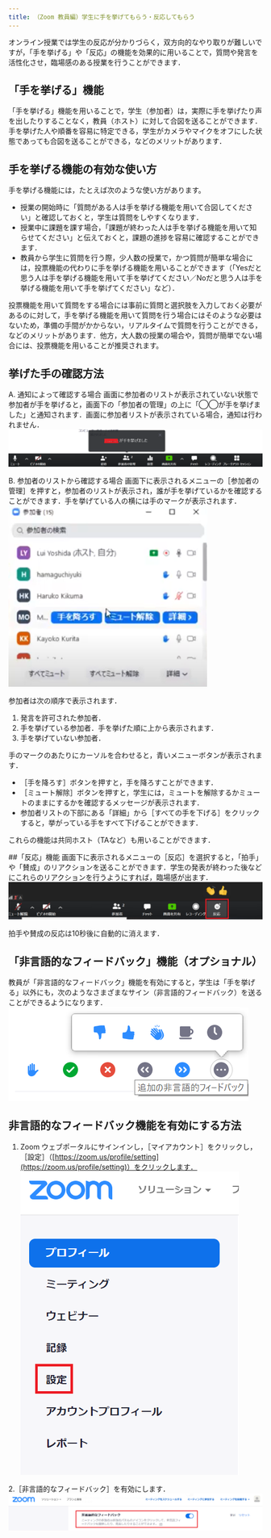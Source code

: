```yaml
---
title: （Zoom 教員編）学生に手を挙げてもらう・反応してもらう
---
```


オンライン授業では学生の反応が分かりづらく，双方向的なやり取りが難しいですが，「手を挙げる」や「反応」の機能を効果的に用いることで，質問や発言を活性化させ，臨場感のある授業を行うことができます．


## 「手を挙げる」機能
「手を挙げる」機能を用いることで，学生（参加者）は，実際に手を挙げたり声を出したりすることなく，教員（ホスト）に対して合図を送ることができます．手を挙げた人や順番を容易に特定できる，学生がカメラやマイクをオフにした状態であっても合図を送ることができる，などのメリットがあります．


## 手を挙げる機能の有効な使い方
手を挙げる機能には，たとえば次のような使い方があります。
* 授業の開始時に「質問がある人は手を挙げる機能を用いて合図してください」と確認しておくと，学生は質問をしやすくなります．
* 授業中に課題を課す場合，「課題が終わった人は手を挙げる機能を用いて知らせてください」と伝えておくと，課題の進捗を容易に確認することができます．
* 教員から学生に質問を行う際，少人数の授業で，かつ質問が簡単な場合には，投票機能の代わりに手を挙げる機能を用いることができます（「Yesだと思う人は手を挙げる機能を用いて手を挙げてください／Noだと思う人は手を挙げる機能を用いて手を挙げてください」など）．  

投票機能を用いて質問をする場合には事前に質問と選択肢を入力しておく必要があるのに対して，手を挙げる機能を用いて質問を行う場合にはそのような必要はないため，準備の手間がかからない，リアルタイムで質問を行うことができる，などのメリットがあります．他方，大人数の授業の場合や，質問が簡単でない場合には、投票機能を用いることが推奨されます。


## 挙げた手の確認方法
A. 通知によって確認する場合
画面に参加者のリストが表示されていない状態で参加者が手を挙げると，画面下の「参加者の管理」の上に「◯◯が手を挙げました」と通知されます．画面に参加者リストが表示されている場合，通知は行われません．
![挙げた手を通知によって確認する](img/hand_reaction_faculty_member_1.png)

B. 参加者のリストから確認する場合
画面下に表示されるメニューの［参加者の管理］を押すと，参加者のリストが表示され，誰が手を挙げているかを確認することができます．手を挙げている人の横には手のマークが表示されます．
![挙げた手を参加者のリストから確認する](img/hand_reaction_faculty_member_2.png)

参加者は次の順序で表示されます．
1) 発言を許可された参加者．
2) 手を挙げている参加者．手を挙げた順に上から表示されます．
3) 手を挙げていない参加者．

手のマークのあたりにカーソルを合わせると，青いメニューボタンが表示されます．
* ［手を降ろす］ボタンを押すと，手を降ろすことができます．
* ［ミュート解除］ボタンを押すと，学生には，ミュートを解除するかミュートのままにするかを確認するメッセージが表示されます．
* 参加者リストの下部にある「詳細」から［すべての手を下げる］をクリックすると，挙がっている手をすべて下げることができます．


これらの機能は共同ホスト（TAなど）も用いることができます．


##「反応」機能
画面下に表示されるメニューの［反応］を選択すると，「拍手」や「賛成」のリアクションを送ることができます．学生の発表が終わった後などにこれらのリアクションを行うようにすれば，臨場感が出ます．
![「反応」機能で臨場感を出す](img/hand_reaction_faculty_member_3.png)

拍手や賛成の反応は10秒後に自動的に消えます．


## 「非言語的なフィードバック」機能（オプショナル）
教員が「非言語的なフィードバック」機能を有効にすると，学生は「手を挙げる」以外にも，次のようなさまざまなサイン（非言語的フィードバック）を送ることができるようになります．
![「非言語的なフィードバック」機能](img/hand_reaction_faculty_member_4.png)


## 非言語的なフィードバック機能を有効にする方法
1. Zoom ウェブポータルにサインインし，［マイアカウント］をクリックし，［設定］（[https://zoom.us/profile/setting](https://zoom.us/profile/setting)）をクリックします．
![非言語的なフィードバック機能を有効にするには設定画面で変更](img/hand_reaction_faculty_member_5.png)


2.［非言語的なフィードバック］を有効にします．
![［非言語的なフィードバック］を有効](img/hand_reaction_faculty_member_6.png)

